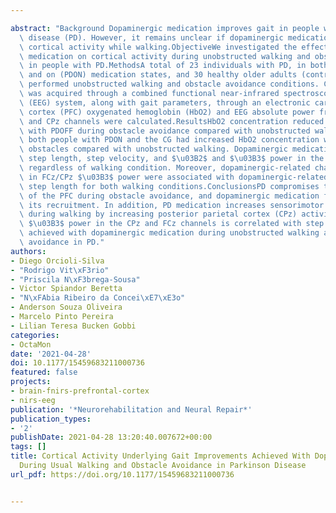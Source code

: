 ---
abstract: "Background Dopaminergic medication improves gait in people with Parkinson\
  \ disease (PD). However, it remains unclear if dopaminergic medication modulates\
  \ cortical activity while walking.ObjectiveWe investigated the effects of dopaminergic\
  \ medication on cortical activity during unobstructed walking and obstacle avoidance\
  \ in people with PD.MethodsA total of 23 individuals with PD, in both off (PDOFF)\
  \ and on (PDON) medication states, and 30 healthy older adults (control group [CG])\
  \ performed unobstructed walking and obstacle avoidance conditions. Cortical activity\
  \ was acquired through a combined functional near-infrared spectroscopy electroencephalography\
  \ (EEG) system, along with gait parameters, through an electronic carpet. Prefrontal\
  \ cortex (PFC) oxygenated hemoglobin (HbO2) and EEG absolute power from FCz, Cz,\
  \ and CPz channels were calculated.ResultsHbO2 concentration reduced for people\
  \ with PDOFF during obstacle avoidance compared with unobstructed walking. In contrast,\
  \ both people with PDON and the CG had increased HbO2 concentration when avoiding\
  \ obstacles compared with unobstructed walking. Dopaminergic medication increased\
  \ step length, step velocity, and $\u03B2$ and $\u03B3$ power in the CPz channel,\
  \ regardless of walking condition. Moreover, dopaminergic-related changes (ie, on-off)\
  \ in FCz/CPz $\u03B3$ power were associated with dopaminergic-related changes in\
  \ step length for both walking conditions.ConclusionsPD compromises the activation\
  \ of the PFC during obstacle avoidance, and dopaminergic medication facilitates\
  \ its recruitment. In addition, PD medication increases sensorimotor integration\
  \ during walking by increasing posterior parietal cortex (CPz) activity. Increased\
  \ $\u03B3$ power in the CPz and FCz channels is correlated with step length improvements\
  \ achieved with dopaminergic medication during unobstructed walking and obstacle\
  \ avoidance in PD."
authors:
- Diego Orcioli-Silva
- "Rodrigo Vit\xF3rio"
- "Priscila N\xF3brega-Sousa"
- Victor Spiandor Beretta
- "N\xFAbia Ribeiro da Concei\xE7\xE3o"
- Anderson Souza Oliveira
- Marcelo Pinto Pereira
- Lilian Teresa Bucken Gobbi
categories:
- OctaMon
date: '2021-04-28'
doi: 10.1177/15459683211000736
featured: false
projects:
- brain-fnirs-prefrontal-cortex
- nirs-eeg
publication: '*Neurorehabilitation and Neural Repair*'
publication_types:
- '2'
publishDate: 2021-04-28 13:20:40.007672+00:00
tags: []
title: Cortical Activity Underlying Gait Improvements Achieved With Dopaminergic Medication
  During Usual Walking and Obstacle Avoidance in Parkinson Disease
url_pdf: https://doi.org/10.1177/15459683211000736

---

